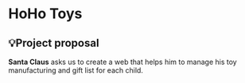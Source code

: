 # HoHo Toys

## :bulb:Project proposal

**Santa Claus** asks us to create a web that helps him to manage his toy manufacturing and gift list for each child.
